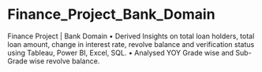 # Finance_Project_Bank_Domain
Finance Project | Bank Domain
•	Derived Insights on total loan holders, total loan amount, change in interest rate, revolve balance and verification status using Tableau, Power BI, Excel, SQL. 
•	Analysed YOY Grade wise and Sub-Grade wise revolve balance.

